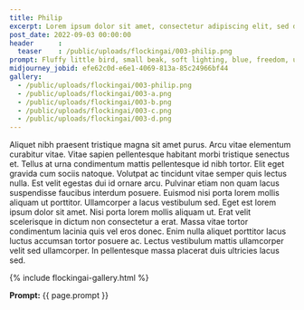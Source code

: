 ```yaml
---
title: Philip
excerpt: Lorem ipsum dolor sit amet, consectetur adipiscing elit, sed do eiusmod tempor incididunt ut labore et dolore magna aliqua.
post_date: 2022-09-03 00:00:00
header      :
  teaser    : /public/uploads/flockingai/003-philip.png
prompt: Fluffy little bird, small beak, soft lighting, blue, freedom, ultra-realistic, octane rendering, high detail, cinematic,
midjourney_jobid: efe62c0d-e6e1-4069-813a-85c24966bf44
gallery:   
  - /public/uploads/flockingai/003-philip.png
  - /public/uploads/flockingai/003-a.png
  - /public/uploads/flockingai/003-b.png
  - /public/uploads/flockingai/003-c.png
  - /public/uploads/flockingai/003-d.png
---
```


Aliquet nibh praesent tristique magna sit amet purus. Arcu vitae elementum curabitur vitae. Vitae sapien pellentesque habitant morbi tristique senectus et. Tellus at urna condimentum mattis pellentesque id nibh tortor. Elit eget gravida cum sociis natoque. Volutpat ac tincidunt vitae semper quis lectus nulla. Est velit egestas dui id ornare arcu. Pulvinar etiam non quam lacus suspendisse faucibus interdum posuere. Euismod nisi porta lorem mollis aliquam ut porttitor. Ullamcorper a lacus vestibulum sed. Eget est lorem ipsum dolor sit amet. Nisi porta lorem mollis aliquam ut. Erat velit scelerisque in dictum non consectetur a erat. Massa vitae tortor condimentum lacinia quis vel eros donec. Enim nulla aliquet porttitor lacus luctus accumsan tortor posuere ac. Lectus vestibulum mattis ullamcorper velit sed ullamcorper. In pellentesque massa placerat duis ultricies lacus sed.

{% include flockingai-gallery.html %}

**Prompt:** {{ page.prompt }}
